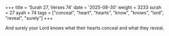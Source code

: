 +++
title = 'Surah 27, Verses 74'
date = '2025-08-30'
weight = 3233
surah = 27
ayah = 74
tags = ["conceal", "heart", "hearts", "know", "knows", "lord", "reveal", "surely"]
+++

And surely your Lord knows what their hearts conceal and what they reveal.